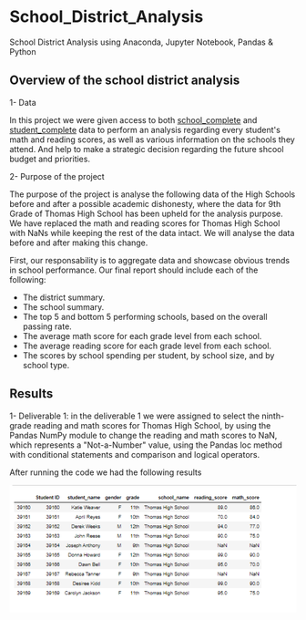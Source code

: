 # School_District_Analysis

School District Analysis using Anaconda, Jupyter Notebook, Pandas & Python

## Overview of the school district analysis

 1- Data

 In this project we were given access to both [school_complete](/Resources/schools_complete.csv) and [student_complete](/Resources/students_complete.csv) data to perform an analysis regarding every student's math and reading scores, as well as various information on the schools they attend. And help to make a strategic decision regarding the future shcool budget and priorities.
 
 2- Purpose of the project
 
The purpose of the project is analyse the following data of the High Schools before and after a possible academic dishonesty, where the data for 9th Grade of Thomas High School has been upheld for the analysis purpose. We have replaced the math and reading scores for Thomas High School with NaNs while keeping the rest of the data intact. We will analyse the data before and after making this change.

First, our responsability is to aggregate data and showcase obvious trends in school performance. Our final report should include each of the following:

 - The district summary.
 - The school summary.
 - The top 5 and bottom 5 performing schools, based on the overall passing rate.
 - The average math score for each grade level from each school.
 - The average reading score for each grade level from each school.
 - The scores by school spending per student, by school size, and by school type.
 
## Results

 1- Deliverable 1:
  in the deliverable 1 we were assigned to select the ninth-grade reading and math scores for Thomas High School, by using the Pandas NumPy module to change the reading and math scores to NaN, which represents a "Not-a-Number" value, using the Pandas loc method with conditional statements and comparison and logical operators.
  
  After running the code we had the following results 
  
  
  ![delivereable_1_NaN](/Resources/deliverable_1_NaN.PNG)
  
  
